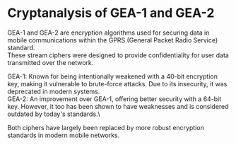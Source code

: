 # Cryptanalysis of GEA-1 and GEA-2

GEA-1 and GEA-2 are encryption algorithms used for securing data in mobile communications within the GPRS (General Packet Radio Service) standard.\
These stream ciphers were designed to provide confidentiality for user data transmitted over the network.

GEA-1: Known for being intentionally weakened with a 40-bit encryption key, making it vulnerable to brute-force attacks. Due to its insecurity, it was deprecated in modern systems.\
GEA-2: An improvement over GEA-1, offering better security with a 64-bit key. However, it too has been shown to have weaknesses and is considered outdated by today's standards.\

Both ciphers have largely been replaced by more robust encryption standards in modern mobile networks.
